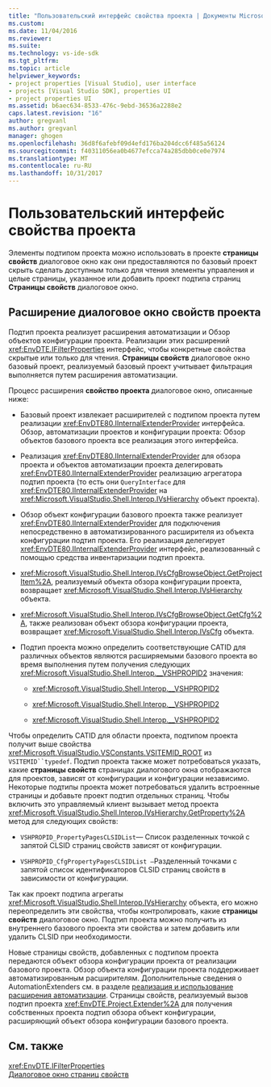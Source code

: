 ```yaml
---
title: "Пользовательский интерфейс свойства проекта | Документы Microsoft"
ms.custom: 
ms.date: 11/04/2016
ms.reviewer: 
ms.suite: 
ms.technology: vs-ide-sdk
ms.tgt_pltfrm: 
ms.topic: article
helpviewer_keywords:
- project properties [Visual Studio], user interface
- projects [Visual Studio SDK], properties UI
- project properties UI
ms.assetid: b6aec634-8533-476c-9ebd-36536a2288e2
caps.latest.revision: "16"
author: gregvanl
ms.author: gregvanl
manager: ghogen
ms.openlocfilehash: 36d8f6afebf09d4efd176ba204dcc6f485a56124
ms.sourcegitcommit: f40311056ea0b4677efcca74a285dbb0ce0e7974
ms.translationtype: MT
ms.contentlocale: ru-RU
ms.lasthandoff: 10/31/2017
---
```

# <a name="project-property-user-interface"></a>Пользовательский интерфейс свойства проекта
Элементы подтипом проекта можно использовать в проекте **страницы свойств** диалоговое окно как они предоставляются по базовый проект скрыть сделать доступным только для чтения элементы управления и целые страницы, указанное или добавить проект подтипа страниц **Страницы свойств** диалоговое окно.  
  
## <a name="extending-the-project-property-dialog-box"></a>Расширение диалоговое окно свойств проекта  
 Подтип проекта реализует расширения автоматизации и Обзор объектов конфигурации проекта. Реализации этих расширений <xref:EnvDTE.IFilterProperties> интерфейс, чтобы конкретные свойства скрытые или только для чтения. **Страницы свойств** диалоговое окно базовый проект, реализуемый базовый проект учитывает фильтрация выполняется путем расширения автоматизации.  
  
 Процесс расширения **свойство проекта** диалоговое окно, описанные ниже:  
  
-   Базовый проект извлекает расширителей с подтипом проекта путем реализации <xref:EnvDTE80.IInternalExtenderProvider> интерфейса. Обзор, автоматизации проектов и конфигурации проекта: Обзор объектов базового проекта все реализация этого интерфейса.  
  
-   Реализация <xref:EnvDTE80.IInternalExtenderProvider> для обзора проекта и объектов автоматизации проекта делегировать <xref:EnvDTE80.IInternalExtenderProvider> реализацию агрегатора подтип проекта (то есть они `QueryInterface` для <xref:EnvDTE80.IInternalExtenderProvider> на <xref:Microsoft.VisualStudio.Shell.Interop.IVsHierarchy> объект проекта).  
  
-   Обзор объект конфигурации базового проекта также реализует <xref:EnvDTE80.IInternalExtenderProvider> для подключения непосредственно в автоматизированного расширителя из объекта конфигурации подтип проекта. Его реализация делегирует <xref:EnvDTE80.IInternalExtenderProvider> интерфейс, реализованный с помощью средства инвентаризации подтип проекта.  
  
-   <xref:Microsoft.VisualStudio.Shell.Interop.IVsCfgBrowseObject.GetProjectItem%2A>, реализуемый объекта обзора конфигурации проекта, возвращает <xref:Microsoft.VisualStudio.Shell.Interop.IVsHierarchy> объекта.  
  
-   <xref:Microsoft.VisualStudio.Shell.Interop.IVsCfgBrowseObject.GetCfg%2A>, также реализован объект обзора конфигурации проекта, возвращает <xref:Microsoft.VisualStudio.Shell.Interop.IVsCfg> объекта.  
  
-   Подтип проекта можно определить соответствующие CATID для различных объектов являются расширяемыми базового проекта во время выполнения путем получения следующих <xref:Microsoft.VisualStudio.Shell.Interop.__VSHPROPID2> значения:  
  
    -   <xref:Microsoft.VisualStudio.Shell.Interop.__VSHPROPID2>  
  
    -   <xref:Microsoft.VisualStudio.Shell.Interop.__VSHPROPID2>  
  
    -   <xref:Microsoft.VisualStudio.Shell.Interop.__VSHPROPID2>  
  
 Чтобы определить CATID для области проекта, подтипом проекта получит выше свойства <xref:Microsoft.VisualStudio.VSConstants.VSITEMID_ROOT> из `VSITEMID``typedef`. Подтип проекта также может потребоваться указать, какие **страницы свойств** страницах диалогового окна отображаются для проектов, зависят от конфигурации и конфигурации независимо. Некоторые подтипы проекта может потребоваться удалить встроенные страницы и добавьте проект подтип отдельных страниц. Чтобы включить это управляемый клиент вызывает метод проекта <xref:Microsoft.VisualStudio.Shell.Interop.IVsHierarchy.GetProperty%2A> метод для следующих свойств:  
  
-   `VSHPROPID_PropertyPagesCLSIDList`— Список разделенных точкой с запятой CLSID страниц свойств зависят от конфигурации.  
  
-   `VSHPROPID_CfgPropertyPagesCLSIDList —`Разделенный точками с запятой список идентификаторов CLSID страниц свойств в зависимости от конфигурации.  
  
 Так как проект подтипа агрегаты <xref:Microsoft.VisualStudio.Shell.Interop.IVsHierarchy> объекта, его можно переопределить эти свойства, чтобы контролировать, какие **страницы свойств** диалоговое окно. Подтип проекта можно получить из внутреннего базового проекта эти свойства и затем добавить или удалить CLSID при необходимости.  
  
 Новые страницы свойств, добавленных с подтипом проекта передаются объект обзора конфигурации проекта от реализации базового проекта. Обзор объекта конфигурации проекта поддерживает автоматизированным расширителям. Дополнительные сведения о AutomationExtenders см. в разделе [реализация и использование расширения автоматизации](http://msdn.microsoft.com/Library/0d5c218c-f412-4b28-ab0c-33a611f62356). Страницы свойств, реализуемый вызов подтип проекта <xref:EnvDTE.Project.Extender%2A> для получения собственных проекта подтип обзора объект конфигурации, расширяющий объект обзора конфигурации базового проекта.  
  
## <a name="see-also"></a>См. также  
 <xref:EnvDTE.IFilterProperties>   
 [Диалоговое окно страниц свойств](http://msdn.microsoft.com/en-us/4a3d34ac-ed03-45e8-ae60-a0e1aad300e4)